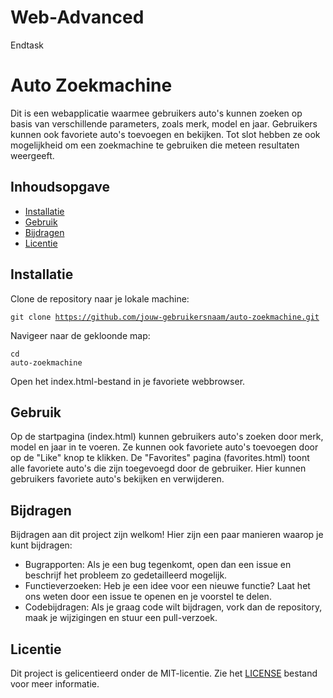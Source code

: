 # Web-Advanced
Endtask
    <h1>Auto Zoekmachine</h1>
    <p>Dit is een webapplicatie waarmee gebruikers auto's kunnen zoeken op basis van verschillende parameters, zoals merk, model en jaar. Gebruikers kunnen ook favoriete auto's toevoegen en bekijken. Tot slot hebben ze ook mogelijkheid om een zoekmachine te gebruiken die meteen resultaten weergeeft.</p>
    <h2>Inhoudsopgave</h2>
    <ul>
        <li><a href="#installatie">Installatie</a></li>
        <li><a href="#gebruik">Gebruik</a></li>
        <li><a href="#bijdragen">Bijdragen</a></li>
        <li><a href="#licentie">Licentie</a></li>
    </ul>
    <h2 id="installatie">Installatie</h2>
    <p>Clone de repository naar je lokale machine:</p>
    <pre><code>git clone https://github.com/jouw-gebruikersnaam/auto-zoekmachine.git</code></pre>
    <p>Navigeer naar de gekloonde map:</p>
    <pre><code>cd auto-zoekmachine</code></pre>
    <p>Open het index.html-bestand in je favoriete webbrowser.</p>
    <h2 id="gebruik">Gebruik</h2>
    <p>Op de startpagina (index.html) kunnen gebruikers auto's zoeken door merk, model en jaar in te voeren. Ze kunnen ook favoriete auto's toevoegen door op de "Like" knop te klikken. De "Favorites" pagina (favorites.html) toont alle favoriete auto's die zijn toegevoegd door de gebruiker. Hier kunnen gebruikers favoriete auto's bekijken en verwijderen.</p>
    <h2 id="bijdragen">Bijdragen</h2>
    <p>Bijdragen aan dit project zijn welkom! Hier zijn een paar manieren waarop je kunt bijdragen:</p>
    <ul>
        <li>Bugrapporten: Als je een bug tegenkomt, open dan een issue en beschrijf het probleem zo gedetailleerd mogelijk.</li>
        <li>Functieverzoeken: Heb je een idee voor een nieuwe functie? Laat het ons weten door een issue te openen en je voorstel te delen.</li>
        <li>Codebijdragen: Als je graag code wilt bijdragen, vork dan de repository, maak je wijzigingen en stuur een pull-verzoek.</li>
    </ul>
    <h2 id="licentie">Licentie</h2>
    <p>Dit project is gelicentieerd onder de MIT-licentie. Zie het <a href="LICENSE">LICENSE</a> bestand voor meer informatie.</p>
